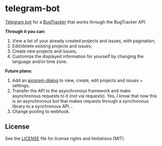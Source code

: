 # telegram-bot
[Telegram bot](https://t.me/bugs_tracker_bot) for а [BugTracker](https://github.com/Haenes/bugtracker) that works through the BugTracker API.

<b>Through it you can:</b>
1) View a list of your already created projects and issues, with pagination;
2) Edit/delete existing projects and issues;
3) Create new projects and issues;
4) Customize the displayed information for yourself by changing the language and/or time zone.

<b>Future plans:</b>
1) Add an [aiogram-dialog](https://github.com/Tishka17/aiogram_dialog) to view, create, edit projects and issues + settings;
2) Transfer the API to the asynchronous framework and make asynchronous requests to it (not via requests).
Yes, I know that now this is an asynchronous bot that makes requests through a synchronous library to a synchronous API...
3) Change pooling to webhook.

<h2>License</h2>

See the [LICENSE](LICENSE) file for license rights and limitations (MIT).
